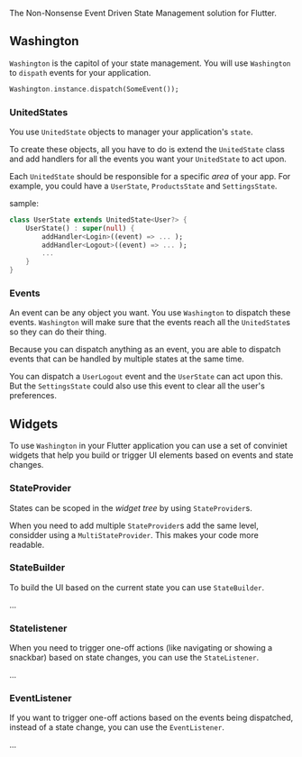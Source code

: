 <!-- 
This README describes the package. If you publish this package to pub.dev,
this README's contents appear on the landing page for your package.

For information about how to write a good package README, see the guide for
[writing package pages](https://dart.dev/guides/libraries/writing-package-pages). 

For general information about developing packages, see the Dart guide for
[creating packages](https://dart.dev/guides/libraries/create-library-packages)
and the Flutter guide for
[developing packages and plugins](https://flutter.dev/developing-packages). 
-->

The Non-Nonsense Event Driven State Management solution for Flutter.

## Washington

`Washington` is the capitol of your state management. You will use `Washington` to `dispath` events for your application.

```dart
Washington.instance.dispatch(SomeEvent());
```

### UnitedStates

You use `UnitedState` objects to manager your application's `state`.

To create these objects, all you have to do is extend the `UnitedState` class and add handlers for all the events you want your `UnitedState` to act upon.

Each `UnitedState` should be responsible for a specific _area_ of your app. For example, you could have a `UserState`, `ProductsState` and `SettingsState`.

sample:

```dart
class UserState extends UnitedState<User?> {
    UserState() : super(null) {
        addHandler<Login>((event) => ... );
        addHandler<Logout>((event) => ... );
        ...
    }
}
```

### Events

An event can be any object you want. You use `Washington` to dispatch these events. `Washington` will make sure that the events reach all the `UnitedState`s so they can do their thing.

Because you can dispatch anything as an event, you are able to dispatch events that can be handled by multiple states at the same time.

You can dispatch a `UserLogout` event and the `UserState` can act upon this. But the `SettingsState` could also use this event to clear all the user's preferences.

## Widgets

To use `Washington` in your Flutter application you can use a set of conviniet widgets that help you build or trigger UI elements based on events and state changes.

### StateProvider

States can be scoped in the _widget tree_ by using `StateProvider`s.

When you need to add multiple `StateProvider`s add the same level, considder using 
a `MultiStateProvider`. This makes your code more readable.

### StateBuilder

To build the UI based on the current state you can use `StateBuilder`.

...

### Statelistener

When you need to trigger one-off actions (like navigating or showing a snackbar) based on state changes, you can use the `StateListener`. 

...

### EventListener

If you want to trigger one-off actions based on the events being dispatched, instead of a state change, you can use the `EventListener`.

...
